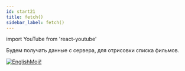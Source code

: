 ```yaml
---
id: start21
title: fetch()
sidebar_label: fetch()
---
```


import YouTube from 'react-youtube'

Будем получать данные с сервера, для отрисовки списка фильмов.

<YouTube videoId='MHCrQExp3S4' />

[![EnglishMoji!](/img/logo/NeuroCoder.png)](https://vk.com/neurocoder)
